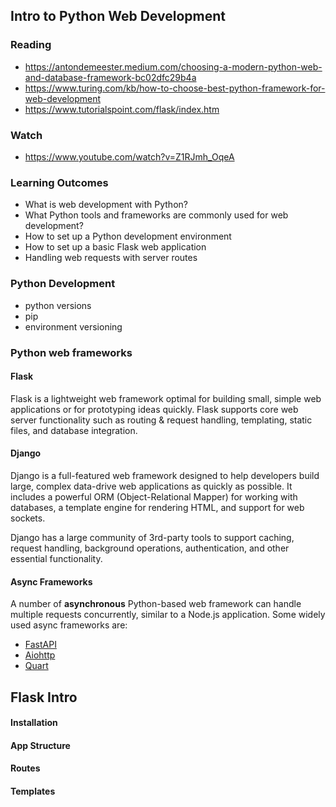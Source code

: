 ## Intro to Python Web Development


### Reading

- https://antondemeester.medium.com/choosing-a-modern-python-web-and-database-framework-bc02dfc29b4a
- https://www.turing.com/kb/how-to-choose-best-python-framework-for-web-development
- https://www.tutorialspoint.com/flask/index.htm

### Watch
* https://www.youtube.com/watch?v=Z1RJmh_OqeA

### Learning Outcomes

* What is web development with Python?
* What Python tools and frameworks are commonly used for web development?
* How to set up a Python development environment
* How to set up a basic Flask web application
* Handling web requests with server routes


### Python Development

* python versions
* pip
* environment versioning

### Python web frameworks

#### Flask
Flask is a lightweight web framework optimal for building small, simple web applications or for prototyping ideas quickly. Flask supports core web server functionality such as routing & request handling, templating, static files, and database integration.

#### Django

Django is a full-featured web framework designed to help developers build large, complex data-drive web applications as quickly as possible. It includes a powerful ORM (Object-Relational Mapper) for working with databases, a template engine for rendering HTML, and support for web sockets. 

Django has a large community of 3rd-party tools to support caching, request handling, background operations, authentication, and other essential functionality.

#### Async Frameworks

A number of **asynchronous** Python-based web framework can handle multiple requests concurrently, similar to a Node.js application. Some widely used async frameworks are:

- [FastAPI](https://fastapi.tiangolo.com/)
- [Aiohttp](https://docs.aiohttp.org/en/stable/)
- [Quart](https://pgjones.gitlab.io/quart/)

## Flask Intro

#### Installation

#### App Structure

#### Routes

#### Templates
